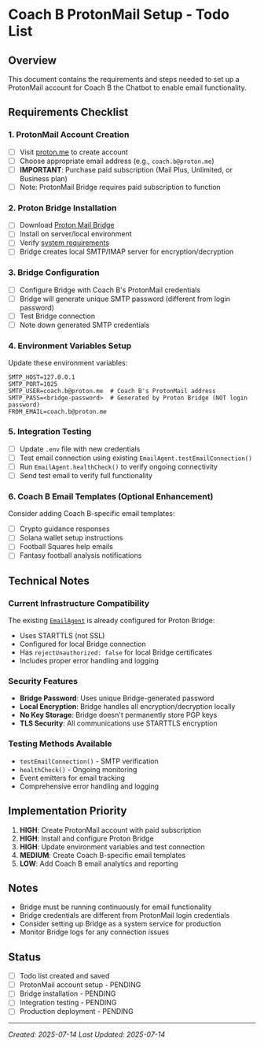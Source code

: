 # Coach B ProtonMail Setup - Todo List

## Overview
This document contains the requirements and steps needed to set up a ProtonMail account for Coach B the Chatbot to enable email functionality.

## Requirements Checklist

### 1. ProtonMail Account Creation
- [ ] Visit [proton.me](https://proton.me) to create account
- [ ] Choose appropriate email address (e.g., `coach.b@proton.me`)
- [ ] **IMPORTANT**: Purchase paid subscription (Mail Plus, Unlimited, or Business plan)
- [ ] Note: ProtonMail Bridge requires paid subscription to function

### 2. Proton Bridge Installation
- [ ] Download [Proton Mail Bridge](https://proton.me/mail/download#bridge)
- [ ] Install on server/local environment
- [ ] Verify [system requirements](https://proton.me/support/operating-systems-supported-bridge)
- [ ] Bridge creates local SMTP/IMAP server for encryption/decryption

### 3. Bridge Configuration
- [ ] Configure Bridge with Coach B's ProtonMail credentials
- [ ] Bridge will generate unique SMTP password (different from login password)
- [ ] Test Bridge connection
- [ ] Note down generated SMTP credentials

### 4. Environment Variables Setup
Update these environment variables:
```env
SMTP_HOST=127.0.0.1
SMTP_PORT=1025
SMTP_USER=coach.b@proton.me  # Coach B's ProtonMail address
SMTP_PASS=<bridge-password>  # Generated by Proton Bridge (NOT login password)
FROM_EMAIL=coach.b@proton.me
```

### 5. Integration Testing
- [ ] Update `.env` file with new credentials
- [ ] Test email connection using existing `EmailAgent.testEmailConnection()`
- [ ] Run `EmailAgent.healthCheck()` to verify ongoing connectivity
- [ ] Send test email to verify full functionality

### 6. Coach B Email Templates (Optional Enhancement)
Consider adding Coach B-specific email templates:
- [ ] Crypto guidance responses
- [ ] Solana wallet setup instructions  
- [ ] Football Squares help emails
- [ ] Fantasy football analysis notifications

## Technical Notes

### Current Infrastructure Compatibility
The existing [`EmailAgent`](../agents/EmailAgent/index.ts) is already configured for Proton Bridge:
- Uses STARTTLS (not SSL)
- Configured for local Bridge connection
- Has `rejectUnauthorized: false` for local Bridge certificates
- Includes proper error handling and logging

### Security Features
- **Bridge Password**: Uses unique Bridge-generated password
- **Local Encryption**: Bridge handles all encryption/decryption locally
- **No Key Storage**: Bridge doesn't permanently store PGP keys
- **TLS Security**: All communications use STARTTLS encryption

### Testing Methods Available
- `testEmailConnection()` - SMTP verification
- `healthCheck()` - Ongoing monitoring  
- Event emitters for email tracking
- Comprehensive error handling and logging

## Implementation Priority
1. **HIGH**: Create ProtonMail account with paid subscription
2. **HIGH**: Install and configure Proton Bridge
3. **HIGH**: Update environment variables and test connection
4. **MEDIUM**: Create Coach B-specific email templates
5. **LOW**: Add Coach B email analytics and reporting

## Notes
- Bridge must be running continuously for email functionality
- Bridge credentials are different from ProtonMail login credentials
- Consider setting up Bridge as a system service for production
- Monitor Bridge logs for any connection issues

## Status
- [ ] Todo list created and saved
- [ ] ProtonMail account setup - PENDING
- [ ] Bridge installation - PENDING
- [ ] Integration testing - PENDING
- [ ] Production deployment - PENDING

---
*Created: 2025-07-14*
*Last Updated: 2025-07-14*